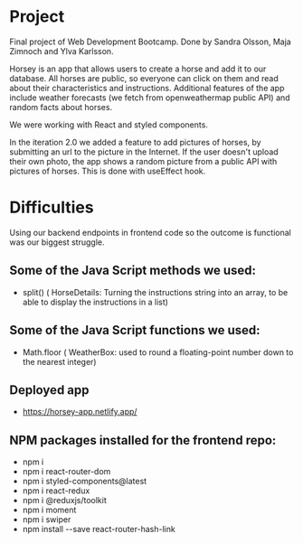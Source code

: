 # Project

Final project of Web Development Bootcamp. Done by Sandra Olsson, Maja Zimnoch and Ylva Karlsson.

Horsey is an app that allows users to create a horse and add it to our database. All horses are public, so everyone can click on them and read about their characteristics and instructions. Additional features of the app include weather forecasts (we fetch from openweathermap public API) and random facts about horses. 

We were working with React and styled components. 

In the iteration 2.0 we added a feature to add pictures of horses, by submitting an url to the picture in the Internet. If the user doesn't upload their own photo, the app shows a random picture from a public API with pictures of horses. This is done with useEffect hook.

# Difficulties

Using our backend endpoints in frontend code so the outcome is functional was our biggest struggle. 

## Some of the Java Script methods we used:
- split() ( HorseDetails: Turning the instructions string into an array, to be able to display the instructions in a list)

## Some of the Java Script functions we used:
- Math.floor ( WeatherBox: used to round a floating-point number down to the nearest integer)

## Deployed app
- https://horsey-app.netlify.app/

## NPM packages installed for the frontend repo:
- npm i
- npm i react-router-dom
- npm i styled-components@latest
- npm i react-redux
- npm i @‌reduxjs/toolkit
- npm i moment
- npm i swiper
- npm install --save react-router-hash-link


